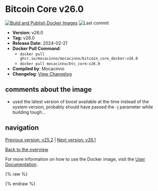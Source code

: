 # Bitcoin Core v26.0

[![Build and Publish Docker Images](https://github.com/mocacinno/bitcoin_core_docker/actions/workflows/build-and-publish.yml/badge.svg?branch=v26.0)](https://github.com/mocacinno/bitcoin_core_docker/actions/workflows/build-and-publish.yml)
![Last commit](https://badgen.net/github/last-commit/mocacinno/bitcoin_core_docker/v26.0)

- **Version:** v26.0
- **Tag:** v26.0
- **Release Date:** 2024-02-21
- **Docker Pull Command**:
  - `docker pull ghcr.io/mocacinno/mocacinno/bitcoin_core_docker:v26.0`
  - `docker pull mocacinno/btc_core:v26.0`
- **Compiled by**: Mocacinno
- **Changelog**: [View Changelog](https://github.com/bitcoin/bitcoin/blob/v26.0/doc/release-notes.md)

## comments about the image

- used the latest version of boost available at the time instead of the system version, probably should have passed the -j parameter while building tough...

## navigation

[Previous version: v25.2](./v25.2.md) | [Next version: v26.1](./v26.1.md)

[Back to the overview](./Readme.md)

For more information on how to use the Docker image, visit the [User Documentation](../userdocs/Readme.md).

<!-- Google tag (gtag.js) -->
{% raw %}
<script async src="https://www.googletagmanager.com/gtag/js?id=G-BPC6NC6FF9"></script>
<script>
  window.dataLayer = window.dataLayer || [];
  function gtag(){dataLayer.push(arguments);}
  gtag('js', new Date());
  gtag('config', 'G-BPC6NC6FF9');
</script>
{% endraw %}
